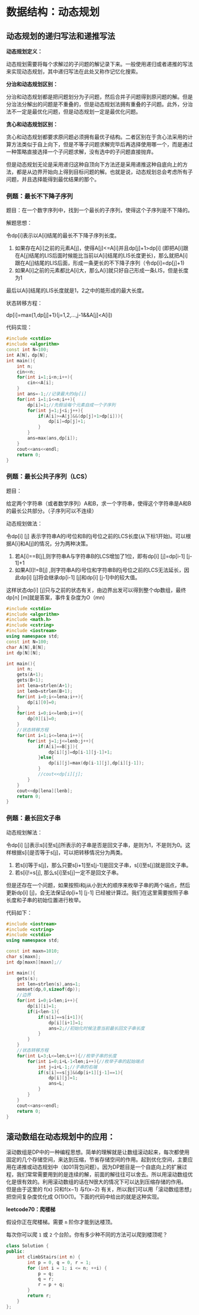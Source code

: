 # 数据结构：动态规划

## 动态规划的递归写法和递推写法

**动态规划定义：**

动态规划需要将每个求解过的子问题的解记录下来。一般使用递归或者递推的写法来实现动态规划，其中递归写法在此处又称作记忆化搜索。

**分治和动态规划区别：**

分治和动态规划都是把问题划分为子问题，然后合并子问题得到原问题的解。但是分治法分解出的问题是不重叠的，但是动态规划法拥有重叠的子问题。此外，分治法不一定是最优化问题，但是动态规划一定是最优化问题。

**贪心和动态规划区别：**

贪心和动态规划都要求原问题必须拥有最优子结构。二者区别在于贪心法采用的计算方法类似于自上向下，但是不等子问题求解完毕后再选择使用哪一个，而是通过一种策略直接选择一个子问题求解，没有选中的子问题直接抛弃。

但是动态规划无论是采用递归这种自顶向下方法还是采用递推这种自底向上的方法，都是从边界开始向上得到目标问题的解。也就是说，动态规划总会考虑所有子问题，并且选择能得到最优结果的那个。

### 例题：最长不下降子序列

题目：在一个数字序列中，找到一个最长的子序列，使得这个子序列是不下降的。

解题思想：

令dp[i]表示以A[i]结尾的最长不下降子序列长度。

1. 如果存在A[i]之前的元素A[j]，使得A[j]<=A[i]并且dp[j]+1>dp[i] (即把A[i]跟在A[j]结尾的LIS后面时候能比当前以A[i]结尾的LIS长度更长)，那么就把A[i]跟在A[j]结尾的LIS后面，形成一条更长的不下降子序列（令dp[i]=dp[j]+1)
2. 如果A[i]之前的元素都比A[i]大，那么A[i]就只好自己形成一条LIS，但是长度为1

最后以A[i]结尾的LIS长度就是1，2之中的能形成的最大长度。

状态转移方程：

dp[i]=max{1,dp[j]+1}(j=1,2,...,j-1&&A[j]<A[i])

代码实现：

```c++
#include <cstdio>
#include <algorithm>
const int N=100;
int A[N]，dp[N];
int main(){
    int n;
    cin<<n;
    for(int i=1;i<n;i++){
        cin<<A[i];
    }
    int ans=-1;//记录最大的dp[i]
    for(int i=1;i<=n;i++){
        dp[i]=1;//先假设每个元素自成一个子序列
        for(int j=1;j<i;j++){
            if(A[i]>=A[j]&&(dp[j]+1>dp[i])){
                dp[i]=dp[j]+1;
            }
        }
        ans=max(ans,dp[i]);
    }
    cout<<ans<<endl;
    return 0;
}
```

### 例题：最长公共子序列（LCS）

题目：

给定两个字符串（或者数学序列）A和B，求一个字符串，使得这个字符串是A和B的最长公共部分。（子序列可以不连续）

动态规划做法：

令dp[i] [j] 表示字符串A的i号位和B的j号位之前的LCS长度(从下标1开始)。可以根据A[i]和A[j]的情况，分为两种决策。

1. 若A[i]==B[j],则字符串A与字符串B的LCS增加了1位，即有dp[i] [j]=dp[i-1] [j-1]+1
2. 如果A[I]!=B[j] ,则字符串A的i号位和字符串B的j号位之前的LCS无法延长，因此dp[i] [j]将会继承dp[i-1] [j]和dp[i] [j-1]中的较大值。

这样状态dp[i] [j]只与之前的状态有关，由边界出发可以得到整个dp数组，最终dp[n] [m]就是答案，事件复杂度为O（mn)

```c++
#include <cstdio>
#include <algorithm>
#include <math.h>
#include <cstring>
#include <iostream>
using namespace std;
const int N=100;
char A[N],B[N];
int dp[N][N];

int main(){
    int n;
    gets(A+1);
    gets(B+1);
    int lena=strlen(A+1);
    int lenb=strlen(B+1);
    for(int i=0;i<=lena;i++){
        dp[i][0]=0;
    }
    for(int i=0;i<=lenb;i++){
        dp[0][i]=0;
    }
    //状态转移方程
    for(int i=1;i<=lena;i++){
        for(int j=1;j<=lenb;j++){
            if(A[i]==B[j]){
                dp[i][j]=dp[i-1][j-1]+1;
            }else{
                dp[i][j]=max(dp[i-1][j],dp[i][j-1]);
            }
            //cout<<dp[i][j];
        }
    }
    cout<<dp[lena][lenb];
    return 0;
}
```

### 例题：最长回文子串

动态规划解法：

令dp[i] [j]表示s[i]至s[j]所表示的子串是否是回文子串，是则为1，不是则为0。这样根据s[i]是否等于s[j]，可以把转移情况分为两类。

1. 若s[i]等于s[j]，那么只要s[i+1]至s[j-1]是回文子串，s[i]至s[j]就是回文子串。
2. 若s[i]!=s[j], 那么s[i]至s[j]一定不是回文子串。

但是还存在一个问题，如果按照i和j从小到大的顺序来枚举子串的两个端点，然后更新dp[i] [j]，会无法保证dp[i+1] [j-1] 已经被计算过。我们在这里需要按照子串长度和子串的初始位置进行枚举。

代码如下：

```c++
#include <iostream>
#include <cstring>
#include <cstdio>
using namespace std;

const int maxn=1010;
char s[maxn];
int dp[maxn][maxn];//

int main(){
    gets(s);
    int len=strlen(s),ans=1;
    memset(dp,0,sizeof(dp));
    //边界
    for(int i=0;i<len;i++){
        dp[i][i]=1;
        if(i<len-1){
            if(s[i]==s[i+1]){
                dp[i][i+1]=1;
                ans=2;//初始化时候注意当前最长回文子串长度
            }
        }
    }
    //状态转移方程
    for(int L=3;L<=len;L++){//枚举子串的长度
        for(int i=0;i+L-1<len;i++){//枚举子串的起始端点
            int j=i+L-1;//子串的右端
            if(s[i]==s[j]&&dp[i+1][j-1]==1){
                dp[i][j]=1;
                ans=L;
            }
        }
    }
    cout<<ans<<endl;
    return 0;
}
```

## 滚动数组在动态规划中的应用：

滚动数组是DP中的一种编程思想。简单的理解就是让数组滚动起来，每次都使用固定的几个存储空间，来达到压缩，节省存储空间的作用。起到优化空间，主要应用在递推或动态规划中（如01背包问题）。因为DP题目是一个自底向上的扩展过程，我们常常需要用到的是连续的解，前面的解往往可以舍去。所以用滚动数组优化是很有效的。利用滚动数组的话在N很大的情况下可以达到压缩存储的作用。
但是由于这里的 f(x) 只和f(x−1) 与f(x−2) 有关，所以我们可以用「滚动数组思想」把空间复杂度优化成 O(1)O(1)。下面的代码中给出的就是这种实现。

**leetcode70：爬楼梯**

假设你正在爬楼梯。需要 `n` 阶你才能到达楼顶。

每次你可以爬 `1` 或 `2` 个台阶。你有多少种不同的方法可以爬到楼顶呢？

```c++
class Solution {
public:
    int climbStairs(int n) {
        int p = 0, q = 0, r = 1;
        for (int i = 1; i <= n; ++i) {
            p = q; 
            q = r; 
            r = p + q;
        }
        return r;
    }
};

```

